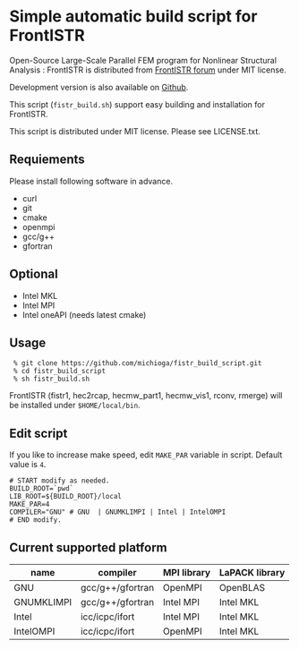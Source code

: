 # Simple automatic build script for FrontISTR

Open-Source Large-Scale Parallel FEM program for Nonlinear Structural Analysis : FrontISTR is distributed from [FrontISTR forum](http://www.multi.k.u-tokyo.ac.jp/FrontISTR/) under MIT license.

Development version is also available on [Github](https://github.com/FrontISTR/FrontISTR/).

This script (`fistr_build.sh`) support easy building and installation for FrontISTR.

This script is distributed under MIT license. Please see LICENSE.txt.

## Requiements

Please install following software in advance.

  - curl
  - git
  - cmake
  - openmpi
  - gcc/g++
  - gfortran

## Optional

  - Intel MKL
  - Intel MPI
  - Intel oneAPI (needs latest cmake)

## Usage

```
 % git clone https://github.com/michioga/fistr_build_script.git
 % cd fistr_build_script
 % sh fistr_build.sh
```

FrontISTR (fistr1, hec2rcap, hecmw_part1, hecmw_vis1, rconv, rmerge) will be installed under `$HOME/local/bin`.

## Edit script

If you like to increase make speed, edit `MAKE_PAR` variable in script.
Default value is `4`.

```
# START modify as needed.
BUILD_ROOT=`pwd`
LIB_ROOT=${BUILD_ROOT}/local
MAKE_PAR=4
COMPILER="GNU" # GNU  | GNUMKLIMPI | Intel | IntelOMPI
# END modify.
```

## Current supported platform

| name       | compiler         | MPI library | LaPACK library |
|------------|------------------|-------------|----------------|
| GNU        | gcc/g++/gfortran | OpenMPI     | OpenBLAS       |
| GNUMKLIMPI | gcc/g++/gfortran | Intel MPI   | Intel MKL      |
| Intel      | icc/icpc/ifort   | Intel MPI   | Intel MKL      |
| IntelOMPI  | icc/icpc/ifort   | OpenMPI     | Intel MKL      |

